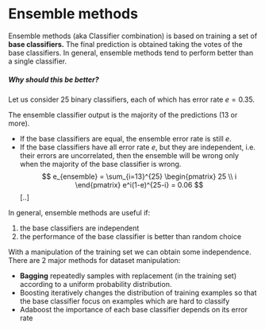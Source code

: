# Ensemble methods
Ensemble methods (aka Classifier combination) is based on training a set of __base classifiers.__
The final prediction is obtained taking the votes of the base classifiers.
In general, ensemble methods tend to perform better than a single classifier.

##### Why should this be better?
Let us consider 25 binary classifiers, each of which has error rate $e = 0.35$.

The ensemble classifier output is the majority of the predictions (13 or more). 
- If the base classifiers are equal, the ensemble error rate is still $e$.
- If the base classifiers have all error rate $e$, but they are independent, i.e. their errors are uncorrelated, then the ensemble will be wrong only when the majority of the base classifier is wrong.
$$
e_{ensemble} = \sum_{i=13}^{25} 
\begin{pmatrix}
25 \\ i
\end{pmatrix}
e^i(1-e)^{25-i} = 0.06
$$
[..]

In general, ensemble methods are useful if:
1. the base classifiers are independent
2. the performance of the base classifier is better than random choice

With a manipulation of the training set we can obtain some independence. 
There are 2 major methods for dataset manipulation:
- __Bagging__ repeatedly samples with replacement (in the training set) according to a uniform probability distribution. 
- Boosting iteratively changes the distribution of training examples so that the base classifier focus on examples which are hard to classify
- Adaboost the importance of each base classifier depends on its error rate


